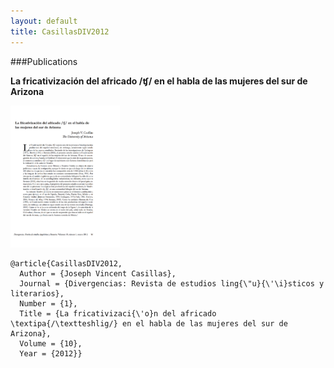 ```yaml
---
layout: default
title: CasillasDIV2012
---
```


###Publications

__La fricativización del africado /ʧ/ en el habla de las mujeres del sur de Arizona__  

<div align="left">
<img width="175" src="/assets/images/CasillasDIV2012.png"/>
</div>

    @article{CasillasDIV2012,
      Author = {Joseph Vincent Casillas},
      Journal = {Divergencias: Revista de estudios ling{\"u}{\'\i}sticos y literarios},
      Number = {1},
      Title = {La fricativizaci{\'o}n del africado \textipa{/\textteshlig/} en el habla de las mujeres del sur de Arizona},
      Volume = {10},
      Year = {2012}}
